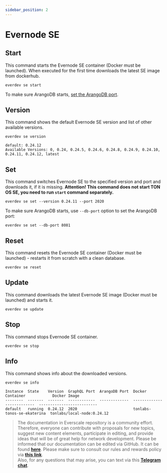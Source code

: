 ```yaml
---
sidebar_position: 2
---
```


# Evernode SE

## Start

This command starts the Evernode SE container (Docker must be launched). When executed for the first time downloads the latest SE image from dockerhub.

```shell
everdev se start
```

To make sure ArangoDB starts, [set the ArangoDB port](evernode-platform-startup-edition-se.md#set).

## Version

This command shows the default Evernode SE version and list of other available versions.

```shell
everdev se version

default: 0.24.12
Available Versions: 0, 0.24, 0.24.5, 0.24.6, 0.24.8, 0.24.9, 0.24.10, 0.24.11, 0.24.12, latest
```

## Set

This command switches Evernode SE to the specified version and port and downloads it, if it is missing. **Attention! This command does not start TON OS SE, you need to run `start` command separately.**

```shell
everdev se set --version 0.24.11 --port 2020
```

To make sure ArangoDB starts, use `--db-port` option to set the ArangoDB port:

```shell
everdev se set --db-port 8081
```

## Reset

This command resets the Evernode SE container (Docker must be launched) - restarts it from scratch with a clean database.

```shell
everdev se reset
```

## Update

This command downloads the latest Evernode SE image (Docker must be launched) and starts it.

```shell
everdev se update
```

## Stop

This command stops Evernode SE container.

```shell
everdev se stop
```

## Info

This command shows info about the downloaded versions.

```shell
everdev se info

Instance  State    Version  GraphQL Port  ArangoDB Port  Docker Container            Docker Image
--------  -------  -------  ------------  -------------  --------------------------  --------------------------
default   running  0.24.12  2020                         tonlabs-tonos-se-ekaterina  tonlabs/local-node:0.24.12
```

> The documentation in Everscale repository is a community effort. Therefore, everyone can contribute with proposals for new topics, suggest new content elements, participate in editing, and provide ideas that will be of great help for network development. Please be informed that our documentation can be edited via GitHub. It can be found [**here**](https://docs.everscale.network/). 
Please make sure to consult our rules and rewards policy via [**this link**](https://docs.everscale.network/contribute/hot-streams/documentations).  
Also, for any questions that may arise, you can text via this [**Telegram chat**](https://t.me/+C2IpQXWZtCwxYzEy).